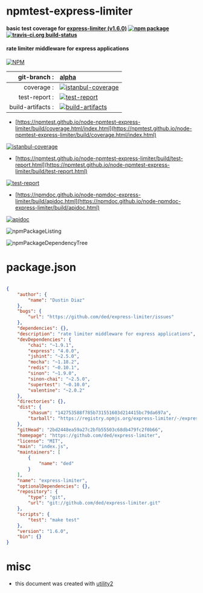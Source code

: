 # npmtest-express-limiter

#### basic test coverage for  [express-limiter (v1.6.0)](https://github.com/ded/express-limiter)  [![npm package](https://img.shields.io/npm/v/npmtest-express-limiter.svg?style=flat-square)](https://www.npmjs.org/package/npmtest-express-limiter) [![travis-ci.org build-status](https://api.travis-ci.org/npmtest/node-npmtest-express-limiter.svg)](https://travis-ci.org/npmtest/node-npmtest-express-limiter)

#### rate limiter middleware for express applications

[![NPM](https://nodei.co/npm/express-limiter.png?downloads=true&downloadRank=true&stars=true)](https://www.npmjs.com/package/express-limiter)

| git-branch : | [alpha](https://github.com/npmtest/node-npmtest-express-limiter/tree/alpha)|
|--:|:--|
| coverage : | [![istanbul-coverage](https://npmtest.github.io/node-npmtest-express-limiter/build/coverage.badge.svg)](https://npmtest.github.io/node-npmtest-express-limiter/build/coverage.html/index.html)|
| test-report : | [![test-report](https://npmtest.github.io/node-npmtest-express-limiter/build/test-report.badge.svg)](https://npmtest.github.io/node-npmtest-express-limiter/build/test-report.html)|
| build-artifacts : | [![build-artifacts](https://npmtest.github.io/node-npmtest-express-limiter/glyphicons_144_folder_open.png)](https://github.com/npmtest/node-npmtest-express-limiter/tree/gh-pages/build)|

- [https://npmtest.github.io/node-npmtest-express-limiter/build/coverage.html/index.html](https://npmtest.github.io/node-npmtest-express-limiter/build/coverage.html/index.html)

[![istanbul-coverage](https://npmtest.github.io/node-npmtest-express-limiter/build/screenCapture.buildCi.browser.%252Ftmp%252Fbuild%252Fcoverage.lib.html.png)](https://npmtest.github.io/node-npmtest-express-limiter/build/coverage.html/index.html)

- [https://npmtest.github.io/node-npmtest-express-limiter/build/test-report.html](https://npmtest.github.io/node-npmtest-express-limiter/build/test-report.html)

[![test-report](https://npmtest.github.io/node-npmtest-express-limiter/build/screenCapture.buildCi.browser.%252Ftmp%252Fbuild%252Ftest-report.html.png)](https://npmtest.github.io/node-npmtest-express-limiter/build/test-report.html)

- [https://npmdoc.github.io/node-npmdoc-express-limiter/build/apidoc.html](https://npmdoc.github.io/node-npmdoc-express-limiter/build/apidoc.html)

[![apidoc](https://npmdoc.github.io/node-npmdoc-express-limiter/build/screenCapture.buildCi.browser.%252Ftmp%252Fbuild%252Fapidoc.html.png)](https://npmdoc.github.io/node-npmdoc-express-limiter/build/apidoc.html)

![npmPackageListing](https://npmtest.github.io/node-npmtest-express-limiter/build/screenCapture.npmPackageListing.svg)

![npmPackageDependencyTree](https://npmtest.github.io/node-npmtest-express-limiter/build/screenCapture.npmPackageDependencyTree.svg)



# package.json

```json

{
    "author": {
        "name": "Dustin Diaz"
    },
    "bugs": {
        "url": "https://github.com/ded/express-limiter/issues"
    },
    "dependencies": {},
    "description": "rate limiter middleware for express applications",
    "devDependencies": {
        "chai": "~1.9.1",
        "express": "4.0.0",
        "jshint": "~2.5.0",
        "mocha": "~1.18.2",
        "redis": "~0.10.1",
        "sinon": "~1.9.0",
        "sinon-chai": "~2.5.0",
        "supertest": "~0.10.0",
        "valentine": "~2.0.2"
    },
    "directories": {},
    "dist": {
        "shasum": "142753588f785b731551603d214415bc79da697a",
        "tarball": "https://registry.npmjs.org/express-limiter/-/express-limiter-1.6.0.tgz"
    },
    "gitHead": "2bd2448ea59a27c2bfb55503c68db479fc2f0b66",
    "homepage": "https://github.com/ded/express-limiter",
    "license": "MIT",
    "main": "index.js",
    "maintainers": [
        {
            "name": "ded"
        }
    ],
    "name": "express-limiter",
    "optionalDependencies": {},
    "repository": {
        "type": "git",
        "url": "git://github.com/ded/express-limiter.git"
    },
    "scripts": {
        "test": "make test"
    },
    "version": "1.6.0",
    "bin": {}
}
```



# misc
- this document was created with [utility2](https://github.com/kaizhu256/node-utility2)

